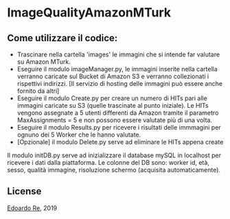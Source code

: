 # ImageQualityAmazonMTurk

## Come utilizzare il codice:
* Trascinare nella cartella 'images' le immagini che si intende far valutare su Amazon MTurk.
* Eseguire il modulo imageManager.py, le immagini inserite nella cartella verranno caricate sul Bucket di Amazon S3 e verranno collezionati i rispettivi indirizzi. [Il servizio di hosting delle immagini può essere anche fornito da altri]
* Eseguire il modulo Create.py per creare un numero di HITs pari alle immagini caricate su S3 (quelle trascinate al punto iniziale). Le HITs vengono assegnate a 5 utenti differenti da Amazon tramite il parametro MaxAssignments = 5 e non possono essere valutate più di una volta.
* Eseguire il modulo Results.py per ricevere i risultati delle immmagini per ognuno dei 5 Worker che le hanno valutate.
* [Opzionale] il modulo Delete.py serve ad eliminare le HITs appena create

Il modulo initDB.py serve ad inizializzare il database mySQL in localhost per ricevere i dati dalla piattaforma.
Le colonne del DB sono: worker id, età, sesso, qualità immagine, risoluzione schermo (acquisita automaticamente).


## License
[Edoardo Re](https://github.com/edoardore), 2019

